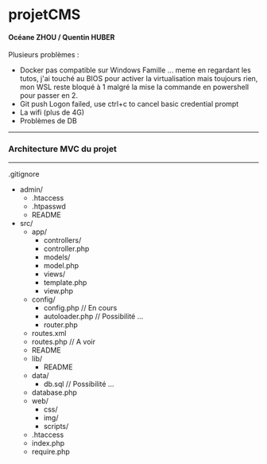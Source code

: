 # projetCMS

#### Océane ZHOU / Quentin HUBER

Plusieurs problèmes : 

- Docker pas compatible sur Windows Famille ... meme en regardant les tutos, j'ai touché au BIOS pour activer la virtualisation mais toujours rien, mon WSL reste bloqué à 1 malgré la mise la commande en powershell pour passer en 2.
- Git push Logon failed, use ctrl+c to cancel basic credential prompt 
- La wifi (plus de 4G)
- Problèmes de DB

-----

### Architecture MVC du projet

-----

.gitignore
- admin/
    - .htaccess
    - .htpasswd
    - README
- src/
    - app/
        - controllers/
		- controller.php
        - models/
		- model.php
        - views/
		- template.php
		- view.php
    - config/
        - config.php // En cours
        - autoloader.php // Possibilité ...
        - router.php
	- routes.xml
	- routes.php // A voir
	- README
    - lib/
        - README
    - data/
        - db.sql // Possibilité ...
	- database.php
    - web/
        - css/
        - img/
        - scripts/
    - .htaccess
    - index.php
    - require.php
